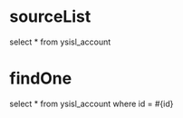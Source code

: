 sourceList
===
select * from ysisl_account

findOne
===
select * from ysisl_account where id = #{id}